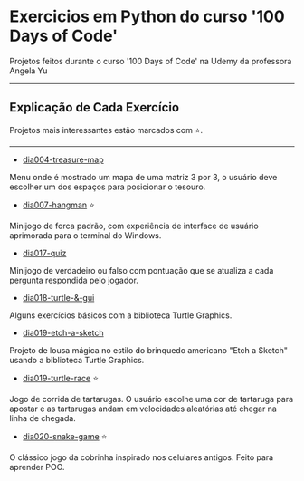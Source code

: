 # Exercicios em Python do curso '100 Days of Code'
Projetos feitos durante o curso '100 Days of Code' na Udemy da professora Angela Yu

---
## Explicação de Cada Exercício
Projetos mais interessantes estão marcados com ⭐.

---
* [dia004-treasure-map](https://github.com/OLuizFernando/Exercicios100DaysOfCodePython/blob/main/exercicios/aula046-TreasureMap.py)

Menu onde é mostrado um mapa de uma matriz 3 por 3, o usuário deve escolher um dos espaços para posicionar o tesouro.
* [dia007-hangman](https://github.com/OLuizFernando/Exercicios100DaysOfCodePython/blob/main/exercicios/dia007-Hangman/hangman.py) :star:

Minijogo de forca padrão, com experiência de interface de usuário aprimorada para o terminal do Windows.
* [dia017-quiz](https://github.com/OLuizFernando/Exercicios100DaysOfCodePython/tree/main/exercicios/dia017-Quiz)

Minijogo de verdadeiro ou falso com pontuação que se atualiza a cada pergunta respondida pelo jogador.
* [dia018-turtle-&-gui](https://github.com/OLuizFernando/Exercicios100DaysOfCodePython/tree/main/exercicios/dia018-Turtle%26GUI)

Alguns exercícios básicos com a biblioteca Turtle Graphics.

* [dia019-etch-a-sketch](https://github.com/OLuizFernando/Exercicios100DaysOfCodePython/blob/main/exercicios/dia019-InstancesStateAndHigherOrderFunctions/etch_a_sketch.py)

Projeto de lousa mágica no estilo do brinquedo americano "Etch a Sketch" usando a biblioteca Turtle Graphics.
* [dia019-turtle-race](https://github.com/OLuizFernando/Exercicios100DaysOfCodePython/blob/main/exercicios/dia019-InstancesStateAndHigherOrderFunctions/turtle_race.py) :star:

Jogo de corrida de tartarugas. O usuário escolhe uma cor de tartaruga para apostar e as tartarugas andam em velocidades aleatórias até chegar na linha de chegada.
* [dia020-snake-game](https://github.com/OLuizFernando/Exercicios100DaysOfCodePython/blob/main/exercicios/dia020-SnakeGame/main.py) :star:

O clássico jogo da cobrinha inspirado nos celulares antigos. Feito para aprender POO.
